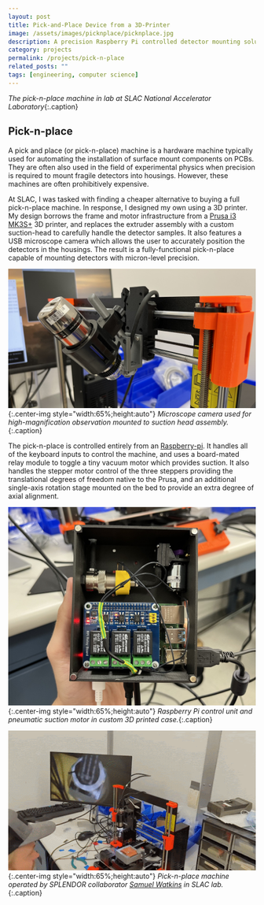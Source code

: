 ```yaml
---
layout: post
title: Pick-and-Place Device from a 3D-Printer
image: /assets/images/picknplace/picknplace.jpg
description: A precision Raspberry Pi controlled detector mounting solution reverse-engineered from a 3D printer.
category: projects
permalink: /projects/pick-n-place
related_posts: ""
tags: [engineering, computer science]
---
```

*The pick-n-place machine in lab at SLAC National Accelerator Laboratory*{:.caption}

## Pick-n-place

A pick and place (or pick-n-place) machine is a hardware machine typically used for automating the installation of surface mount components on PCBs. They are often also used in the field of experimental physics when precision is required to mount fragile detectors into housings. However, these machines are often prohibitively expensive.

At SLAC, I was tasked with finding a cheaper alternative to buying a full pick-n-place machine. In response, I designed my own using a 3D printer. My design borrows the frame and motor infrastructure from a [Prusa i3 MK3S+](https://www.prusa3d.com/product/original-prusa-i3-mk3s-3d-printer-3/) 3D printer, and replaces the extruder assembly with a custom suction-head to carefully handle the detector samples. It also features a USB microscope camera which allows the user to accurately position the detectors in the housings. The result is a fully-functional pick-n-place capable of mounting detectors with micron-level precision.

![camera](/assets/images/picknplace/camera.jpg){:.center-img style="width:65%;height:auto"}
*Microscope camera used for high-magnification observation mounted to suction head assembly.*{:.caption}

The pick-n-place is controlled entirely from an [Raspberry-pi](https://www.raspberrypi.org/). It handles all of the keyboard inputs to control the machine, and uses a board-mated relay module to toggle a tiny vacuum motor which provides suction. It also handles the stepper motor control of the three steppers providing the translational degrees of freedom native to the Prusa, and an additional single-axis rotation stage mounted on the bed to provide an extra degree of axial alignment.

![electronics](/assets/images/picknplace/electronics.jpg){:.center-img style="width:65%;height:auto"}
*Raspberry Pi control unit and pneumatic suction motor in custom 3D printed case.*{:.caption}

![Animation loading...](/assets/images/picknplace/animation.gif){:.center-img style="width:65%;height:auto"}
*Pick-n-place machine operated by SPLENDOR collaborator [Samuel Watkins](https://slwatkins.com/about/) in SLAC lab.*{:.caption}